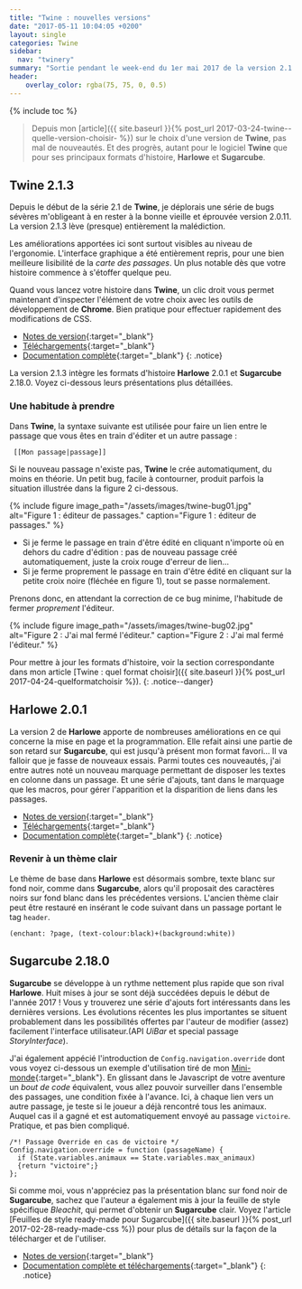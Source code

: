 ```yaml
---
title: "Twine : nouvelles versions"
date: "2017-05-11 10:04:05 +0200"
layout: single
categories: Twine
sidebar:
  nav: "twinery"
summary: "Sortie pendant le week-end du 1er mai 2017 de la version 2.1.3 de Twine."
header:
    overlay_color: rgba(75, 75, 0, 0.5)
---
```


{% include toc %}

> Depuis mon [article]({{ site.baseurl }}{% post_url 2017-03-24-twine--quelle-version-choisir- %}) sur le choix d'une version de **Twine**, pas mal de nouveautés. Et des progrès, autant pour le logiciel **Twine** que pour ses principaux formats d'histoire, **Harlowe** et **Sugarcube**.

## Twine 2.1.3

Depuis le début de la série 2.1 de **Twine**, je déplorais une série de bugs sévères m'obligeant à en rester à la bonne vieille et éprouvée version 2.0.11. La version 2.1.3 lève (presque) entièrement la malédiction.

Les améliorations apportées ici sont surtout visibles au niveau de l'ergonomie. L'interface graphique a été entièrement repris, pour une bien meilleure lisibilité de la *carte des passages*. Un plus notable dès que votre histoire commence à s'étoffer quelque peu.

Quand vous lancez votre histoire dans **Twine**, un clic droit vous permet maintenant d'inspecter l'élément de votre choix avec les outils de développement de **Chrome**. Bien pratique pour effectuer rapidement des modifications de CSS.

* [Notes de version](https://twinery.org/wiki/twine2:release_notes){:target="_blank"}
* [Téléchargements](https://twinery.org/){:target="_blank"}
* [Documentation complète](https://twinery.org/wiki/twine2:guide){:target="_blank"}
{: .notice}

La version 2.1.3 intègre les formats d'histoire **Harlowe** 2.0.1 et **Sugarcube** 2.18.0. Voyez ci-dessous leurs présentations plus détaillées.

### Une habitude à prendre
Dans **Twine**, la syntaxe suivante est utilisée pour faire un lien entre le passage que vous êtes en train d'éditer et un autre passage :
```
 [[Mon passage|passage]]
```
Si le nouveau passage n'existe pas, **Twine** le crée automatiqument, du moins en théorie. Un petit bug, facile à contourner, produit parfois la situation illustrée dans la figure 2 ci-dessous.

{% include figure image_path="/assets/images/twine-bug01.jpg" alt="Figure 1 : éditeur de passages." caption="Figure 1 : éditeur de passages." %}

* Si je ferme le passage en train d'être édité en cliquant n'importe où en dehors du cadre d'édition : pas de nouveau passage créé automatiquement, juste la croix rouge d'erreur de lien...
* Si je ferme proprement le passage en train d'être édité en cliquant sur la petite croix noire (fléchée en figure 1), tout se passe normalement.

Prenons donc, en attendant la correction de ce bug minime, l'habitude de fermer *proprement* l'éditeur.

{% include figure image_path="/assets/images/twine-bug02.jpg" alt="Figure 2 : J'ai mal fermé l'éditeur." caption="Figure 2 : J'ai mal fermé l'éditeur." %}

Pour mettre à jour les formats d'histoire, voir la section correspondante dans mon article  [Twine : quel format choisir]({{ site.baseurl }}{% post_url 2017-04-24-quelformatchoisir %}).
{: .notice--danger}

## Harlowe 2.0.1

La version 2 de **Harlowe** apporte de nombreuses améliorations en ce qui concerne la mise en page et la programmation. Elle refait ainsi une partie de son retard sur **Sugarcube**, qui est jusqu'à présent mon format favori... Il va falloir que je fasse de nouveaux essais.
Parmi toutes ces nouveautés, j'ai entre autres noté un nouveau marquage permettant de disposer les textes en colonne dans un passage. Et une série d'ajouts, tant dans le marquage que les macros, pour gérer l'apparition et la disparition de liens dans les passages.

* [Notes de version](https://bitbucket.org/_L_/harlowe){:target="_blank"}
* [Téléchargements](https://bitbucket.org/_L_/harlowe/downloads/){:target="_blank"}
* [Documentation complète](https://twine2.neocities.org/){:target="_blank"}
{: .notice}

### Revenir à un thème clair
Le thème de base dans **Harlowe** est désormais sombre, texte blanc sur fond noir, comme dans **Sugarcube**, alors qu'il proposait des caractères noirs sur fond blanc dans les précédentes versions.
L'ancien thème clair peut être restauré en insérant le code suivant dans un passage portant le tag `header`.

```
(enchant: ?page, (text-colour:black)+(background:white))
```

## Sugarcube 2.18.0

**Sugarcube** se développe à un rythme nettement plus rapide que son rival **Harlowe**. Huit mises à jour se sont déjà succédées depuis le début de l'année 2017 ! Vous y trouverez une série d'ajouts fort intéressants dans les dernières versions. Les évolutions récentes les plus importantes se situent probablement dans les possibilités offertes par l'auteur de modifier (assez) facilement l'interface utilisateur.(API *UiBar* et special passage *StoryInterface*).

J'ai également appécié l'introduction de `Config.navigation.override` dont vous voyez ci-dessous un exemple d'utilisation tiré de mon [Mini-monde](https://www.bac-a-sable.eu/mini-monde/){:target="_blank"}.
En glissant dans le Javascript de votre aventure un *bout de code* équivalent, vous allez pouvoir surveiller dans l'ensemble des passages, une condition fixée à l'avance. Ici, à chaque lien vers un autre passage, je teste si le joueur a déjà rencontré tous les animaux. Auquel cas il a gagné et est automatiquement envoyé au passage `victoire`.
Pratique, et pas bien compliqué.

```
/*! Passage Override en cas de victoire */
Config.navigation.override = function (passageName) {
  if (State.variables.animaux == State.variables.max_animaux)
  {return "victoire";}
};
```

Si comme moi, vous n'appréciez pas la présentation blanc sur fond noir de **Sugarcube**, sachez que l'auteur a également mis à jour la feuille de style spécifique *Bleachit*, qui permet d'obtenir un **Sugarcube** clair. Voyez l'article [Feuilles de style ready-made pour Sugarcube]({{ site.baseurl }}{% post_url 2017-02-28-ready-made-css %}) pour plus de détails sur la façon de la télécharger et de l'utiliser.

* [Notes de version](http://www.motoslave.net/sugarcube/2/releases.php){:target="_blank"}
* [Documentation complète et téléchargements](http://www.motoslave.net/sugarcube/2/){:target="_blank"}
{: .notice}
